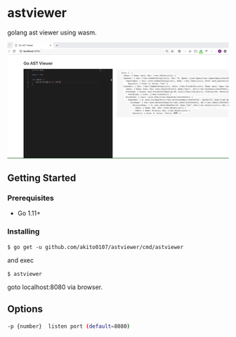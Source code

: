 # astviewer

golang ast viewer using wasm.

![](./assets/front.gif)

## Getting Started

### Prerequisites

- Go 1.11+

### Installing

```
$ go get -u github.com/akito0107/astviewer/cmd/astviewer
```

and exec

```
$ astviewer
```

goto localhost:8080 via browser.

## Options

```sh
-p {number}  listen port (default=8080)
```

